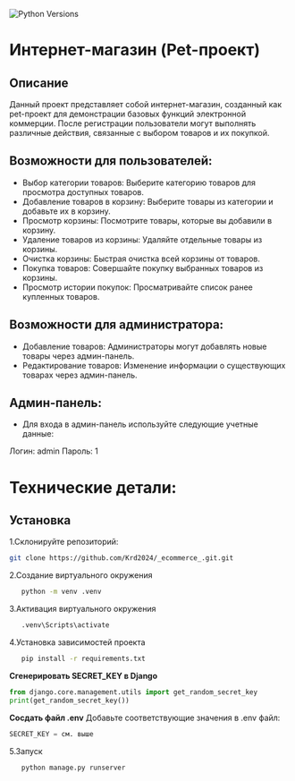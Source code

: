 ![Python Versions](https://img.shields.io/pypi/pyversions/Django.svg)
# Интернет-магазин (Pet-проект)
## Описание
Данный проект представляет собой интернет-магазин, созданный как pet-проект для демонстрации базовых функций электронной коммерции. После регистрации пользователи могут выполнять различные действия, связанные с выбором товаров и их покупкой.

## Возможности для пользователей:
- Выбор категории товаров: Выберите категорию товаров для просмотра доступных товаров.
- Добавление товаров в корзину: Выберите товары из категории и добавьте их в корзину.
- Просмотр корзины: Посмотрите товары, которые вы добавили в корзину.
- Удаление товаров из корзины: Удаляйте отдельные товары из корзины.
- Очистка корзины: Быстрая очистка всей корзины от товаров.
- Покупка товаров: Совершайте покупку выбранных товаров из корзины.
- Просмотр истории покупок: Просматривайте список ранее купленных товаров.
## Возможности для администратора:
- Добавление товаров: Администраторы могут добавлять новые товары через админ-панель.
- Редактирование товаров: Изменение информации о существующих товарах через админ-панель.
## Админ-панель:
- Для входа в админ-панель используйте следующие учетные данные:

Логин: admin
Пароль: 1

# Технические детали:

## Установка

1.Склонируйте репозиторий:
   ```bash
   git clone https://github.com/Krd2024/_ecommerce_.git.git
```
2.Создание виртуального окружения
```bash
   python -m venv .venv
```
3.Активация виртуального окружения
```bash
   .venv\Scripts\activate
```
4.Установка зависимостей проекта
```bash
   pip install -r requirements.txt
```
**Сгенерировать SECRET_KEY в Django**
```python
from django.core.management.utils import get_random_secret_key
print(get_random_secret_key())
```
**Сосдать файл .env**
Добавьте соответствующие значения в .env файл:
```python
SECRET_KEY = см. выше
```
5.Запуск
```bash
   python manage.py runserver
```
